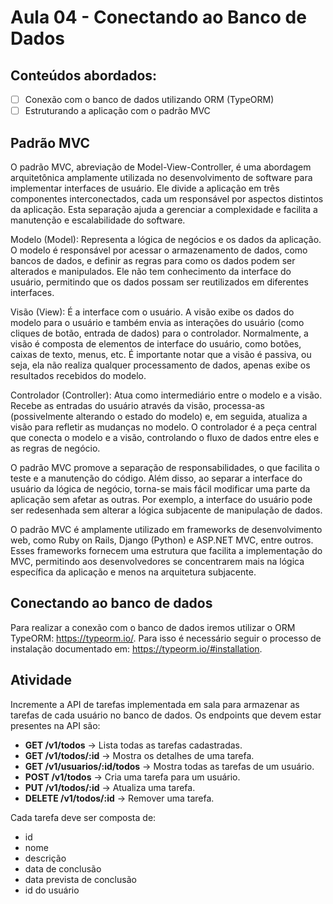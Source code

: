 # Aula 04 - Conectando ao Banco de Dados
## Conteúdos abordados:
- [ ] Conexão com o banco de dados utilizando ORM (TypeORM)
- [ ] Estruturando a aplicação com o padrão MVC

## Padrão MVC
O padrão MVC, abreviação de Model-View-Controller, é uma abordagem arquitetônica amplamente utilizada no desenvolvimento de software para implementar interfaces de usuário. Ele divide a aplicação em três componentes interconectados, cada um responsável por aspectos distintos da aplicação. Esta separação ajuda a gerenciar a complexidade e facilita a manutenção e escalabilidade do software.

Modelo (Model): Representa a lógica de negócios e os dados da aplicação. O modelo é responsável por acessar o armazenamento de dados, como bancos de dados, e definir as regras para como os dados podem ser alterados e manipulados. Ele não tem conhecimento da interface do usuário, permitindo que os dados possam ser reutilizados em diferentes interfaces.

Visão (View): É a interface com o usuário. A visão exibe os dados do modelo para o usuário e também envia as interações do usuário (como cliques de botão, entrada de dados) para o controlador. Normalmente, a visão é composta de elementos de interface do usuário, como botões, caixas de texto, menus, etc. É importante notar que a visão é passiva, ou seja, ela não realiza qualquer processamento de dados, apenas exibe os resultados recebidos do modelo.

Controlador (Controller): Atua como intermediário entre o modelo e a visão. Recebe as entradas do usuário através da visão, processa-as (possivelmente alterando o estado do modelo) e, em seguida, atualiza a visão para refletir as mudanças no modelo. O controlador é a peça central que conecta o modelo e a visão, controlando o fluxo de dados entre eles e as regras de negócio.

O padrão MVC promove a separação de responsabilidades, o que facilita o teste e a manutenção do código. Além disso, ao separar a interface do usuário da lógica de negócio, torna-se mais fácil modificar uma parte da aplicação sem afetar as outras. Por exemplo, a interface do usuário pode ser redesenhada sem alterar a lógica subjacente de manipulação de dados.

O padrão MVC é amplamente utilizado em frameworks de desenvolvimento web, como Ruby on Rails, Django (Python) e ASP.NET MVC, entre outros. Esses frameworks fornecem uma estrutura que facilita a implementação do MVC, permitindo aos desenvolvedores se concentrarem mais na lógica específica da aplicação e menos na arquitetura subjacente.

## Conectando ao banco de dados
Para realizar a conexão com o banco de dados iremos utilizar o ORM TypeORM: https://typeorm.io/. Para isso é necessário seguir o processo de instalação documentado em: https://typeorm.io/#installation.

## Atividade
Incremente a API de tarefas implementada em sala para armazenar as tarefas de cada usuário no banco de dados. Os endpoints que devem estar presentes na API são:
- **GET /v1/todos** -> Lista todas as tarefas cadastradas.
- **GET /v1/todos/:id** -> Mostra os detalhes de uma tarefa.
- **GET /v1/usuarios/:id/todos** -> Mostra todas as tarefas de um usuário.
- **POST /v1/todos** -> Cria uma tarefa para um usuário.
- **PUT /v1/todos/:id** -> Atualiza uma tarefa.
- **DELETE /v1/todos/:id** -> Remover uma tarefa.

Cada tarefa deve ser composta de:
- id
- nome
- descrição
- data de conclusão
- data prevista de conclusão
- id do usuário
